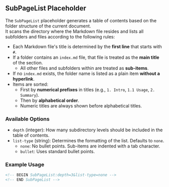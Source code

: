 ## SubPageList Placeholder

The `SubPageList` placeholder generates a table of contents based on the folder structure of the current document.  
It scans the directory where the Markdown file resides and lists all subfolders and files according to the following rules:

- Each Markdown file's title is determined by the **first line** that starts with `#`.
- If a folder contains an `index.md` file, that file is treated as the **main title** of the section.
  - All other files and subfolders within are treated as **sub-items**.
- If no `index.md` exists, the folder name is listed as a plain item **without a hyperlink**.
- Items are sorted:
  - First by **numerical prefixes** in titles (e.g., `1. Intro`, `1.1 Usage`, `2. Summary`).
  - Then by **alphabetical order**.
  - Numeric titles are always shown before alphabetical titles.

### Available Options

- `depth` (integer): How many subdirectory levels should be included in the table of contents.
- `list-type` (string): Determines the formatting of the list.  Defaults to `none`.
  - `none`: No bullet points. Sub-items are indented with a tab character.
  - `bullet`: Uses standard bullet points.

### Example Usage

```html
<!-- BEGIN SubPageList:depth=3&list-type=none -->
<!-- END SubPageList -->
```